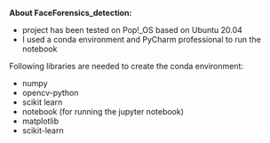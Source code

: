 **About FaceForensics_detection:**
- project has been tested on Pop!_OS based on Ubuntu 20.04 
- I used a conda environment and PyCharm professional to run the notebook

Following libraries are needed to create the conda environment:
- numpy
- opencv-python
- scikit learn
- notebook (for running the jupyter notebook)
- matplotlib
- scikit-learn
